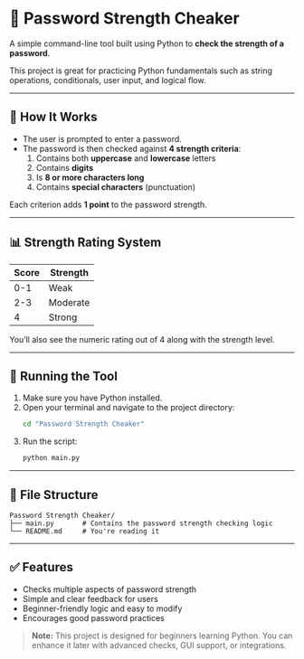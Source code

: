 # 🔐 Password Strength Cheaker

A simple command-line tool built using Python to **check the strength of a password**.

This project is great for practicing Python fundamentals such as string operations, conditionals, user input, and logical flow.

---

## 🧪 How It Works

- The user is prompted to enter a password.
- The password is then checked against **4 strength criteria**:
  1. Contains both **uppercase** and **lowercase** letters
  2. Contains **digits**
  3. Is **8 or more characters long**
  4. Contains **special characters** (punctuation)

Each criterion adds **1 point** to the password strength.

---

## 📊 Strength Rating System

| Score | Strength   |
|-------|------------|
| 0-1   | Weak       |
| 2-3   | Moderate   |
| 4     | Strong     |

You’ll also see the numeric rating out of 4 along with the strength level.

---

## 🚀 Running the Tool

1. Make sure you have Python installed.
2. Open your terminal and navigate to the project directory:
   ```bash
   cd "Password Strength Cheaker"
   ```
3. Run the script:
   ```bash
   python main.py
   ```

---

## 📁 File Structure
```nginx
Password Strength Cheaker/
├── main.py       # Contains the password strength checking logic
└── README.md     # You're reading it
```

---

## ✅ Features
- Checks multiple aspects of password strength
- Simple and clear feedback for users
- Beginner-friendly logic and easy to modify
- Encourages good password practices

> **Note:** This project is designed for beginners learning Python. You can enhance it later with advanced checks, GUI support, or integrations.
